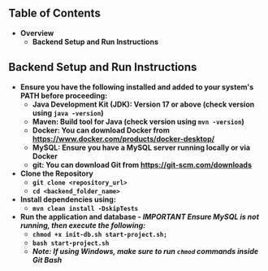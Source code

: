 ## Table of Contents
* <strong>Overview</strong>
    * <strong>Backend Setup and Run Instructions 

## Backend Setup and Run Instructions
  * Ensure you have the following installed and added to your system's PATH before proceeding:
    * Java Development Kit (JDK): Version 17 or above (check version using ```java -version```)
    * Maven: Build tool for Java (check version using ```mvn -version```)
    * Docker: You can download Docker from https://www.docker.com/products/docker-desktop/
    * MySQL: Ensure you have a MySQL server running locally or via Docker
    * git: You can download Git from https://git-scm.com/downloads
  * Clone the Repository
    * ```git clone <repository_url>```
    * ```cd <backend_folder_name>```
  * Install dependencies using:
    * ```mvn clean install -DskipTests```
  * Run the application and database - *IMPORTANT Ensure MySQL is not running, then execute the following:*
    * ```chmod +x init-db.sh start-project.sh;```
    * ```bash start-project.sh```
    * *Note: If using Windows, make sure to run ```chmod``` commands inside Git Bash*
